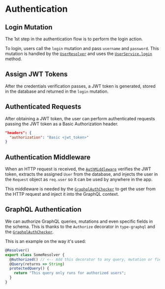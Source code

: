 # Authentication

## Login Mutation

The 1st step in the authentication flow is to perform the login action.

To login, users call the `login` mutation and pass `username` and `password`. This mutation is handled by the [`UserResolver`](../server/src/resolvers/user.resolver.ts) and uses the [`UserService.login`](../server/src/services/user.service.ts) method.

## Assign JWT Tokens

After the credentials verification passes, a JWT token is generated, stored in the database and returned in the `login` mutation.

## Authenticated Requests

After obtaining a JWT token, the user can perform authenticated requests passing the JWT token as a Basic Authorization header.

```json
"headers": {
  "authorization": "Basic <jwt_token>"
}
```

## Authentication Middleware

When an HTTP request is received, the [`AuthMiddleware`](../server/src/middlewares/auth.middleware.ts) verifies the JWT token, extracts the assigned `User` from the database, and injects the user in the `Request` object as `req.user` so it can be used by anywhere in the app.

This middleware is needed by the [`GraphqlAuthChecker`](../server/src/middlewares/auth.middleware.ts) to get the user from the HTTP request and inject it into the GraphQL context.

## GraphQL Authentication

We can authorize GraphQL queries, mutations and even specific fields in the schema. This is thanks to the `Authorize` decorator in `type-graphql` and the [`GraphqlAuthChecker`](../server/src/middlewares/auth.middleware.ts).

This is an example on the way it's used:

```typescript
@Resolver()
export class SomeResolver {
  @Authorized() // <-- Add this decorator to any query, mutation or field to run the GraphqlAuthChecker on it
  @Query(returns => String)
  protectedQuery() {
    return "This query only runs for authorized users";
  }
}
```
